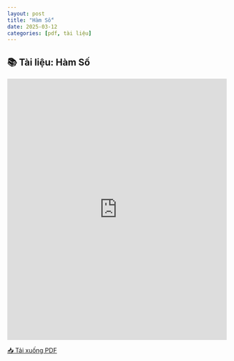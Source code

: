 ```yaml
---
layout: post
title: "Hàm Số"
date: 2025-03-12
categories: [pdf, tài liệu]
---
```


## 📚 Tài liệu: Hàm Số

<iframe 
    src="https://docs.google.com/viewerng/viewer?url=https://raw.githubusercontent.com/ntrThanh/blog/master/assets/files/H%C3%A0m%20S%E1%BB%91.pdf&embedded=true" 
    style="width: 100%; height: 600px;" 
    frameborder="0">
</iframe>

[📥 Tải xuống PDF](https://raw.githubusercontent.com/ntrThanh/blog/master/assets/files/H%C3%A0m%20S%E1%BB%91.pdf)

